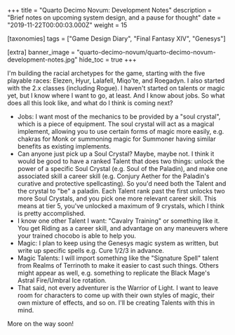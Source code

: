+++
title = "Quarto Decimo Novum: Development Notes"
description = "Brief notes on upcoming system design, and a pause for thought"
date = "2019-11-22T00:00:03.000Z"
weight = 15

[taxonomies]
tags = ["Game Design Diary", "Final Fantasy XIV", "Genesys"]

[extra]
banner_image = "quarto-decimo-novum/quarto-decimo-novum-development-notes.jpg"
hide_toc = true
+++

I'm building the racial archetypes for the game, starting with the five playable races: Elezen, Hyur, Lalafell, Miqo'te, and Roegadyn. I also started with the 2.x classes (including Rogue). I haven't started on talents or magic yet, but I know where I want to go, at least. And I know about jobs. So what does all this look like, and what do I think is coming next?

* Jobs: I want most of the mechanics to be provided by a "soul crystal", which is a piece of equipment. The soul crystal will act as a magical implement, allowing you to use certain forms of magic more easily, e.g. chakras for Monk or summoning magic for Summoner having similar benefits as existing implements.
* Can anyone just pick up a Soul Crystal? Maybe, maybe not. I think it would be good to have a ranked Talent that does two things: unlock the power of a specific Soul Crystal (e.g. Soul of the Paladin), and make one associated skill a career skill (e.g. Conjury Aether for the Paladin's curative and protective spellcasting). So you'd need both the Talent and the crystal to "be" a paladin. Each Talent rank past the first unlocks two more Soul Crystals, and you pick one more relevant career skill. This means at tier 5, you've unlocked a maximum of 9 crystals, which I think is pretty accomplished.
* I know one other Talent I want: "Cavalry Training" or something like it. You get Riding as a career skill, and advantage on any maneuvers where your trained chocobo is able to help you.
* Magic: I plan to keep using the Genesys magic system as written, but write up specific spells e.g. Cure 1/2/3 in advance.
* Magic Talents: I will import something like the "Signature Spell" talent from Realms of Terrinoth to make it easier to cast such things. Others might appear as well, e.g. something to replicate the Black Mage's Astral Fire/Umbral Ice rotation.
* That said, not every adventurer is the Warrior of Light. I want to leave room for characters to come up with their own styles of magic, their own mixture of effects, and so on. I'll be creating Talents with this in mind.

More on the way soon!


    